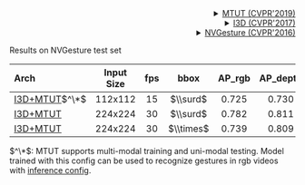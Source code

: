 <!-- [ALGORITHM] -->

<details>
<summary align="right"><a href="https://openaccess.thecvf.com/content_CVPR_2019/html/Abavisani_Improving_the_Performance_of_Unimodal_Dynamic_Hand-Gesture_Recognition_With_Multimodal_CVPR_2019_paper.html">MTUT (CVPR'2019)</a></summary>

```bibtex
@InProceedings{Abavisani_2019_CVPR,
  author = {Abavisani, Mahdi and Joze, Hamid Reza Vaezi and Patel, Vishal M.},
  title = {Improving the Performance of Unimodal Dynamic Hand-Gesture Recognition With Multimodal Training},
  booktitle = {Proceedings of the IEEE/CVF Conference on Computer Vision and Pattern Recognition (CVPR)},
  month = {June},
  year = {2019}
}
```

</details>

<!-- [BACKBONE] -->

<details>
<summary align="right"><a href="https://openaccess.thecvf.com/content_cvpr_2017/html/Carreira_Quo_Vadis_Action_CVPR_2017_paper.html">I3D (CVPR'2017)</a></summary>

```bibtex
@InProceedings{Carreira_2017_CVPR,
  author = {Carreira, Joao and Zisserman, Andrew},
  title = {Quo Vadis, Action Recognition? A New Model and the Kinetics Dataset},
  booktitle = {Proceedings of the IEEE Conference on Computer Vision and Pattern Recognition (CVPR)},
  month = {July},
  year = {2017}
}
```

</details>

<!-- [DATASET] -->

<details>
<summary align="right"><a href="https://openaccess.thecvf.com/content_cvpr_2016/html/Molchanov_Online_Detection_and_CVPR_2016_paper.html">NVGesture (CVPR'2016)</a></summary>

```bibtex
@InProceedings{Molchanov_2016_CVPR,
  author = {Molchanov, Pavlo and Yang, Xiaodong and Gupta, Shalini and Kim, Kihwan and Tyree, Stephen and Kautz, Jan},
  title = {Online Detection and Classification of Dynamic Hand Gestures With Recurrent 3D Convolutional Neural Network},
  booktitle = {Proceedings of the IEEE Conference on Computer Vision and Pattern Recognition (CVPR)},
  month = {June},
  year = {2016}
}
```

</details>

Results on NVGesture test set

| Arch                                                    | Input Size | fps |   bbox    | AP_rgb | AP_depth |                          ckpt                           |                          log                           |
| :------------------------------------------------------ | :--------: | :-: | :-------: | :----: | :------: | :-----------------------------------------------------: | :----------------------------------------------------: |
| [I3D+MTUT](/configs/hand/gesture_sview_rgbd_vid/mtut/nvgesture/i3d_nvgesture_bbox_112x112_fps15.py)$^\*$ |  112x112   | 15  | $\\surd$  | 0.725  |  0.730   | [ckpt](https://download.openmmlab.com/mmpose/gesture/mtut/i3d_nvgesture_bbox_112x112_fps15-363b5956_20220530.pth) | [log](https://download.openmmlab.com/mmpose/gesture/mtut/i3d_nvgesture_bbox_112x112_fps15-20220530.log.json) |
| [I3D+MTUT](/configs/hand/gesture_sview_rgbd_vid/mtut/nvgesture/i3d_nvgesture_bbox_224x224_fps30.py) |  224x224   | 30  | $\\surd$  | 0.782  |  0.811   | [ckpt](https://download.openmmlab.com/mmpose/gesture/mtut/i3d_nvgesture_bbox_224x224_fps30-98a8f288_20220530.pthh) | [log](https://download.openmmlab.com/mmpose/gesture/mtut/i3d_nvgesture_bbox_224x224_fps30-20220530.log.json) |
| [I3D+MTUT](/configs/hand/gesture_sview_rgbd_vid/mtut/nvgesture/i3d_nvgesture_224x224_fps30.py) |  224x224   | 30  | $\\times$ | 0.739  |  0.809   | [ckpt](https://download.openmmlab.com/mmpose/gesture/mtut/i3d_nvgesture_224x224_fps30-b7abf574_20220530.pth) | [log](https://download.openmmlab.com/mmpose/gesture/mtut/i3d_nvgesture_224x224_fps30-20220530.log.json) |

$^\*$: MTUT supports multi-modal training and uni-modal testing. Model trained with this config can be used to recognize gestures in rgb videos with [inference config](/configs/hand/gesture_sview_rgbd_vid/mtut/nvgesture/i3d_nvgesture_bbox_112x112_fps15_rgb.py).
